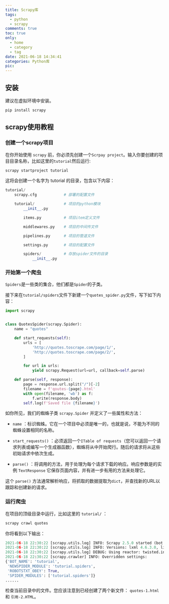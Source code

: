 ```yaml
---
title: Scrapy库
tags:
  - python
  - scrapy
comments: true
toc: true
only:
  - home
  - category
  - tag
date: 2021-06-18 14:34:41
categories: Python库
pic:
---
```


## 安装

建议在虚拟环境中安装。

```python
pip install scrapy
```

## scrapy使用教程

### 创建一个scrapy项目

在你开始使用 `scrapy` 前，你必须先创建一个`Scrpay project`。输入你要创建的项目目录名称，比如这里的`tutorial`然后运行:

```python
scrapy startproject tutorial
```

这将会创建一个名字为 tutorial 的目录，包含以下内容：

```python
tutorial/
    scrapy.cfg            # 部署的配置文件

    tutorial/             # 项目的python模块
        __init__.py

        items.py          # 项目item定义文件

        middlewares.py    # 项目的中间件文件

        pipelines.py      # 项目的管道文件

        settings.py       # 项目的配置文件

        spiders/          # 存放spider文件的目录
            __init__.py
```

### 开始第一个爬虫

`Spiders`是一些类的集合，他们都是`Spider`的子类。

接下来在`tutorial/spiders`文件下新建一个`quotes_spider.py`文件，写下如下内容：

```python
import scrapy


class QuotesSpider(scrapy.Spider):
    name = "quotes"

    def start_requests(self):
        urls = [
            'http://quotes.toscrape.com/page/1/',
            'http://quotes.toscrape.com/page/2/',
        ]

        for url in urls:
            yield scrapy.Request(url=url, callback=self.parse)

    def parse(self, response):
        page = response.url.split("/")[-2]
        filename = f'qoutes-{page}.html'
        with open(filename, 'wb') as f:
            f.write(response.body)
        self.log(f'Saved file {filename}')
```

如你所见，我们的蜘蛛子类 `scrapy.Spider` 并定义了一些属性和方法：

- `name` ：标识蜘蛛。它在一个项目中必须是唯一的，也就是说，不能为不同的蜘蛛设置相同的名称。

- `start_requests()` ：必须返回一个`ITable of requests`（您可以返回一个请求列表或编写一个生成器函数），蜘蛛将从中开始爬行。随后的请求将从这些初始请求中依次生成。

- `parse()` ：将调用的方法，用于处理为每个请求下载的响应。响应参数是的实例 `TextResponse` 它保存页面内容，并有进一步有用的方法来处理它。

这个 `parse()` 方法通常解析响应，将抓取的数据提取为`dict`，并查找新的URL以跟踪和创建新的请求。

### 运行爬虫

在项目的顶级目录中运行，比如这里的 `tutorial/` ：

```python
scrapy crawl quotes
```

你将看到以下输出：

```python
2021-06-18 22:30:22 [scrapy.utils.log] INFO: Scrapy 2.5.0 started (bot: tutorial)
2021-06-18 22:30:22 [scrapy.utils.log] INFO: Versions: lxml 4.6.3.0, libxml2 2.9.5, cssselect 1.1.0, parsel 1.6.0, w3lib 1.22.0, Twisted 21.2.0, Python 3.9.5 (tags/v3.9.5:0a7dcbd, May  3 2021, 17:27:52) [MSC v.1928 64 bit (AMD64)], pyOpenSSL 20.0.1 (OpenSSL 1.1.1k  25 Mar 2021), cryptography 3.4.7, Platform Windows-10-10.0.19041-SP0
2021-06-18 22:30:22 [scrapy.utils.log] DEBUG: Using reactor: twisted.internet.selectreactor.SelectReactor
2021-06-18 22:30:22 [scrapy.crawler] INFO: Overridden settings:
{'BOT_NAME': 'tutorial',
 'NEWSPIDER_MODULE': 'tutorial.spiders',
 'ROBOTSTXT_OBEY': True,
 'SPIDER_MODULES': ['tutorial.spiders']}
......
```

检查当前目录中的文件。您应该注意到已经创建了两个新文件： `quotes-1.html` 和 `引用-2.HTML`。



[//]:#(设置表格整体居中显示)
<style>
    table
    {
        margin: auto;
        font-size: 80%;
    }
</style>


